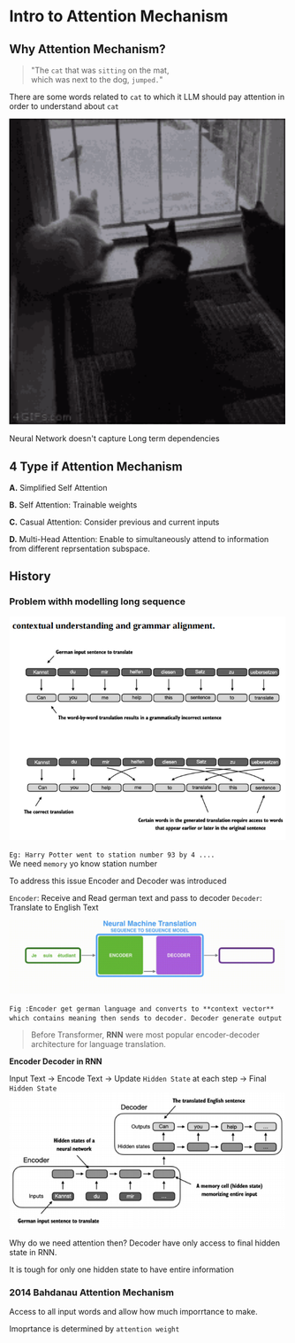 # Intro to Attention Mechanism

## Why Attention Mechanism?
> "The `cat` that was `sitting` on the mat,  
which was next to the dog, `jumped.`"

There are some words related to `cat` to which it LLM should pay attention in order to understand about `cat`

<img src="assets/13. Intro Attention/jump.gif" width="500" />    

Neural Network doesn't capture Long term dependencies

## 4 Type if Attention Mechanism
**A.** Simplified Self Attention

**B.** Self Attention:
Trainable weights

**C.** Casual Attention: 
Consider previous and current inputs

**D.** Multi-Head Attention: 
Enable to simultaneously attend to information from different reprsentation subspace.

## History
### Problem withh modelling long sequence
<img src="assets/13. Intro Attention/trans.png" width="500" />    

`
Eg: Harry Potter went to station number 93 by 4 ....
`  
We need `memory` yo know station number

To address this issue Encoder and Decoder was introduced

`Encoder`: Receive and Read german text and pass to decoder
`Decoder`: Translate to English Text

<img src="assets/13. Intro Attention/im.gif" width="500" />    

`Fig :Encoder get german language and converts to **context vector** which contains meaning then sends to decoder. Decoder generate output`
  
  
  
>Before Transformer, **RNN** were most popular encoder-decoder architecture for language translation.

**Encoder Decoder in RNN**

Input Text -> Encode Text -> Update `Hidden State` at each step -> Final `Hidden State`
<img src="assets/13. Intro Attention/endec.png" width="500" />    

Why do we need attention then?
Decoder have only access to final hidden state in RNN. 

It is tough for only one hidden state to have entire information

### 2014 Bahdanau Attention Mechanism
Access to all input words and allow how much imporrtance to make.

Imoprtance is determined by `attention weight`